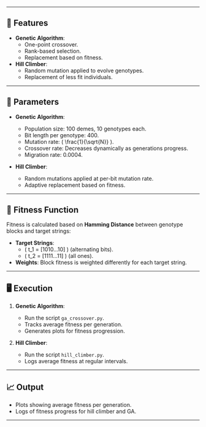 
---

## 🚀 Features
- **Genetic Algorithm**:
  - One-point crossover.
  - Rank-based selection.
  - Replacement based on fitness.
- **Hill Climber**:
  - Random mutation applied to evolve genotypes.
  - Replacement of less fit individuals.

---

## 🔧 Parameters
- **Genetic Algorithm**:
  - Population size: 100 demes, 10 genotypes each.
  - Bit length per genotype: 400.
  - Mutation rate: \( \frac{1}{\sqrt{N}} \).
  - Crossover rate: Decreases dynamically as generations progress.
  - Migration rate: 0.0004.

- **Hill Climber**:
  - Random mutations applied at per-bit mutation rate.
  - Adaptive replacement based on fitness.

---

## 📜 Fitness Function
Fitness is calculated based on **Hamming Distance** between genotype blocks and target strings:
- **Target Strings**:
  - \( t_1 = [1010...10] \) (alternating bits).
  - \( t_2 = [1111...11] \) (all ones).
- **Weights**: Block fitness is weighted differently for each target string.

---

## 🖥️ Execution
1. **Genetic Algorithm**:
   - Run the script `ga_crossover.py`.
   - Tracks average fitness per generation.
   - Generates plots for fitness progression.

2. **Hill Climber**:
   - Run the script `hill_climber.py`.
   - Logs average fitness at regular intervals.

---

## 📈 Output
- Plots showing average fitness per generation.
- Logs of fitness progress for hill climber and GA.

---

